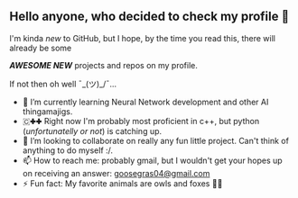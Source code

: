 ## Hello anyone, who decided to check my profile 👋

I'm kinda *new* to GitHub, but I hope, by the time you read this, there will already be some

***AWESOME NEW*** projects and repos on my profile.

If not then oh well ¯\_(ツ)_/¯...


- 🌱 I’m currently learning Neural Network development and other AI thingamajigs.
- 🇨✚✚ Right now I'm probably most proficient in c++, but python (*unfortunatelly or not*) is catching up.
- 👯 I’m looking to collaborate on really any fun little project. Can't think of anything to do myself :/. 
- 📫 How to reach me: probably gmail, but I wouldn't get your hopes up on receiving an answer: goosegras04@gmail.com
- ⚡ Fun fact: My favorite animals are owls and foxes 🦉🦊
